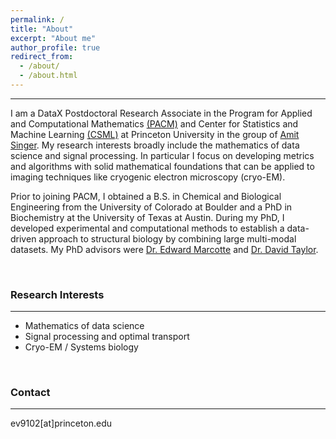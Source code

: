 ```yaml
---
permalink: /
title: "About"
excerpt: "About me"
author_profile: true
redirect_from: 
  - /about/
  - /about.html
---
```


---

I am a DataX Postdoctoral Research Associate in the Program for Applied and Computational Mathematics [(PACM)](https://www.pacm.princeton.edu/) and Center for Statistics and Machine Learning [(CSML)](https://csml.princeton.edu/) at Princeton University in the group of [Amit Singer](https://web.math.princeton.edu/~amits/). My research interests broadly include the mathematics of data science and signal processing. In particular I focus on developing metrics and algorithms with solid mathematical foundations that can be applied to imaging techniques like cryogenic electron microscopy (cryo-EM).


Prior to joining PACM, I obtained a B.S. in Chemical and Biological Engineering from the University of Colorado at Boulder and a PhD in Biochemistry at the University of Texas at Austin. During my PhD, I developed experimental and computational methods to establish a data-driven approach to structural biology by combining large multi-modal datasets. My PhD advisors were [Dr. Edward Marcotte](http://www.marcottelab.org/index.php/Main_Page) and [Dr. David Taylor](https://davidtaylorlab.com/). 

<br/>

### Research Interests
---
- Mathematics of data science
- Signal processing and optimal transport
- Cryo-EM / Systems biology


<br/>

### Contact
---

ev9102[at]princeton.edu
